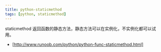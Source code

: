 ```yaml
---
title: python-staticmethod
tags: [python, staticmethod]
---
```

staticmethod 返回函数的静态方法，静态方法可以在实例化，不实例化都可以试用。

- [http://www.runoob.com/python/python-func-staticmethod.html]